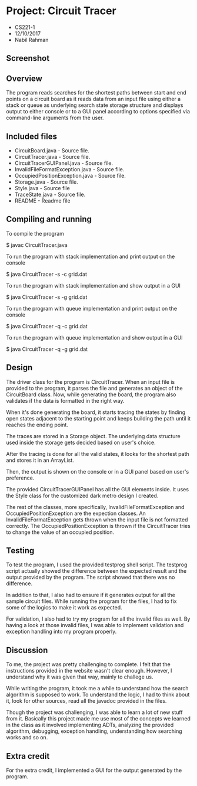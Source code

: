 # Project: Circuit Tracer

 - CS221-1
 - 12/10/2017
 - Nabil Rahman
 
## Screenshot



## Overview

The program reads searches for the shortest paths between start and end points on a circuit board as it reads data from an input file using either a stack or queue as underlying search state storage structure and displays output to either console or to a GUI panel according to options specified via command-line arguments from the user.

## Included files
 
 - CircuitBoard.java - Source file.
 - CircuitTracer.java - Source file.
 - CircuitTracerGUIPanel.java - Source file.
 - InvalidFileFormatException.java - Source file.
 - OccupiedPositionException.java - Source file.
 - Storage.java - Source file.
 - Style.java - Source file
 - TraceState.java - Source file. 
 - README - Readme file

## Compiling and running

 To compile the program

 $ javac CircuitTracer.java
 
 To run the program with stack implementation and print output on the console
 
 $ java CircuitTracer -s -c grid.dat
 
 To run the program with stack implementation and show output in a GUI
 
 $ java CircuitTracer -s -g grid.dat
 
 To run the program with queue implementation and print output on the console
 
 $ java CircuitTracer -q -c grid.dat

 To run the program with queue implementation and show output in a GUI
 
 $ java CircuitTracer -q -g grid.dat

## Design
 
 The driver class for the program is CircuitTracer. When an input file is provided to the program, 
 it parses the file and generates an object of the CircuitBoard class. Now, while generating the board,
 the program also validates if the data is formatted in the right way.

 When it's done generating the board, it starts tracing the states by finding open states adjacent to the 
 starting point and keeps building the path until it reaches the ending point.

 The traces are stored in a Storage object. The underlying data structure used inside the storage gets 
 decided based on user's choice. 

 After the tracing is done for all the valid states, it looks for the shortest path and stores it in an ArrayList.

 Then, the output is shown on the console or in a GUI panel based on user's preference.

 The provided CircuitTracerGUIPanel has all the GUI elements inside. It uses the Style class for the customized
 dark metro design I created.

 The rest of the classes, more specifically, InvalidFileFormatException and OccupiedPositionException are the 
 expection classes. An InvalidFileFormatException gets thrown when the input file is not formatted correctly. 
 The OccupiedPositionException is thrown if the CircuitTracer tries to change the value of an occupied position.

## Testing

 To test the program, I used the provided testprog shell script. The testprog script
 actually showed the difference between the expected result and the output provided
 by the program. The script showed that there was no difference.

 In addition to that, I also had to ensure if it generates output for all the sample
 circuit files. While running the program for the files, I had to fix some of the logics
 to make it work as expected. 

 For validation, I also had to try my program for all the invalid files as well. By having 
 a look at those invalid files, I was able to implement validation and exception handling 
 into my program properly.
 
## Discussion

 To me, the project was pretty challenging to complete. I felt that the instructions
 provided in the website wasn't clear enough. However, I understand why it was given 
 that way, mainly to challege us. 

 While writing the program, it took me a while to understand how the search algorithm
 is supposed to work. To understand the logic, I had to think about it, look for other
 sources, read all the javadoc provided in the files. 

 Though the project was challenging, I was able to learn a lot of new stuff from it.
 Basically this project made me use most of the concepts we learned in the class as it
 involved implementing ADTs, analyzing the provided algorithm, debugging, exception handling, 
 understanding how searching works and so on. 

## Extra credit

 For the extra credit, I implemented a GUI for the output generated by the program.
